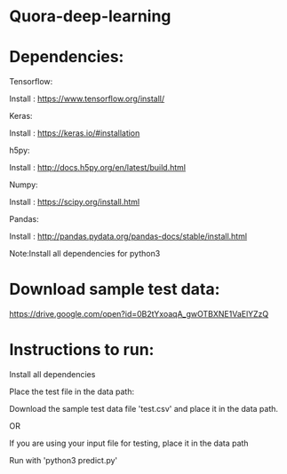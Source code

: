 # Quora-deep-learning

# Dependencies:

Tensorflow:

Install : https://www.tensorflow.org/install/

Keras:

Install : https://keras.io/#installation

h5py:

Install : http://docs.h5py.org/en/latest/build.html

Numpy:

Install : https://scipy.org/install.html

Pandas:

Install : http://pandas.pydata.org/pandas-docs/stable/install.html

Note:Install all dependencies for python3

# Download sample test data:

https://drive.google.com/open?id=0B2tYxoaqA_gwOTBXNE1VaElYZzQ


# Instructions to run:

Install all dependencies

Place the test file in the data path:

Download the sample test data file 'test.csv' and place it in the data path.

OR

If you are using your input file for testing, place it in the data path

Run with 'python3 predict.py'

